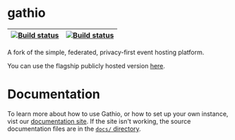 # gathio

| [![Build status](https://github.com/lowercasename/gathio/actions/workflows/ci.yaml/badge.svg)](https://github.com/lowercasename/gathio/actions/workflows/ci.yaml) | [![Build status](https://github.com/lowercasename/gathio/actions/workflows/deploy.yaml/badge.svg)](https://github.com/lowercasename/gathio/actions/workflows/deploy.yaml) |
| ---- | ---- |

A fork of the simple, federated, privacy-first event hosting platform.

You can use the flagship publicly hosted version [here](https://gath.io).

# Documentation

To learn more about how to use Gathio, or how to set up your own instance, vist our [documentation site](https://docs.gath.io). If the site isn't working, the source documentation files are in the [`docs/` directory](https://github.com/lowercasename/gathio/tree/main/docs).
